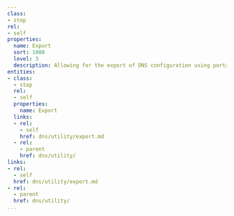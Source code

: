 ```yaml
---
class:
- stop
rel:
- self
properties:
  name: Export
  sort: 1008
  level: 3
  description: Allowing for the export of DNS configuration using portable formats.
entities:
- class:
  - stop
  rel:
  - self
  properties:
    name: Export
  links:
  - rel:
    - self
    href: dns/utility/export.md
  - rel:
    - parent
    href: dns/utility/
links:
- rel:
  - self
  href: dns/utility/export.md
- rel:
  - parent
  href: dns/utility/
...
```

